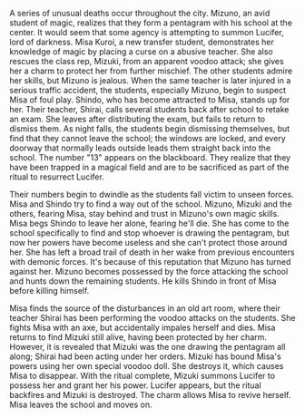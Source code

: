 <!-- Eko Eko Azarak: Wizard of Darkness (1995) -->

A series of unusual deaths occur throughout the city. Mizuno, an avid student of magic, realizes that they form a pentagram with his school at the center. It would seem that some agency is attempting to summon Lucifer, lord of darkness. Misa Kuroi, a new transfer student, demonstrates her knowledge of magic by placing a curse on a abusive teacher. She also rescues the class rep, Mizuki, from an apparent voodoo attack; she gives her a charm to protect her from further mischief. The other students admire her skills, but Mizuno is jealous. When the same teacher is later injured in a serious traffic accident, the students, especially Mizuno, begin to suspect Misa of foul play. Shindo, who has become attracted to Misa, stands up for her. Their teacher, Shirai, calls several students back after school to retake an exam. She leaves after distributing the exam, but fails to return to dismiss them. As night falls, the students begin dismissing themselves, but find that they cannot leave the school; the windows are locked, and every doorway that normally leads outside leads them straight back into the school. The number "13" appears on the blackboard. They realize that they have been trapped in a magical field and are to be sacrificed as part of the ritual to resurrect Lucifer.

Their numbers begin to dwindle as the students fall victim to unseen forces. Misa and Shindo try to find a way out of the school. Mizuno, Mizuki and the others, fearing Misa, stay behind and trust in Mizuno's own magic skills. Misa begs Shindo to leave her alone, fearing he'll die. She has come to the school specifically to find and stop whoever is drawing the pentagram, but now her powers have become useless and she can't protect those around her. She has left a broad trail of death in her wake from previous encounters with demonic forces. It's because of this reputation that Mizuno has turned against her. Mizuno becomes possessed by the force attacking the school and hunts down the remaining students. He kills Shindo in front of Misa before killing himself.

Misa finds the source of the disturbances in an old art room, where their teacher Shirai has been performing the voodoo attacks on the students. She fights Misa with an axe, but accidentally impales herself and dies. Misa returns to find Mizuki still alive, having been protected by her charm. However, it is revealed that Mizuki was the one drawing the pentagram all along; Shirai had been acting under her orders. Mizuki has bound Misa's powers using her own special voodoo doll. She destroys it, which causes Misa to disappear. With the ritual complete, Mizuki summons Lucifer to possess her and grant her his power. Lucifer appears, but the ritual backfires and Mizuki is destroyed. The charm allows Misa to revive herself. Misa leaves the school and moves on.